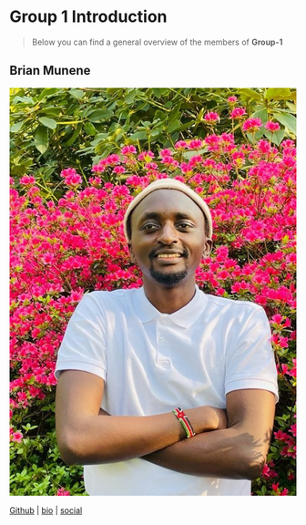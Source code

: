 # Group 1 Introduction

> Below you can find a general overview of the members of **Group-1**

## Brian Munene

![A picture of Brian in Keukenhof gardens](student-bios/Images/brianimage.jpeg)

[Github](https://github.com/BrianMunene96) |
[bio](https://github.com/HYF-Class19/workflow-group1/blob/master/student-bios/brian.md)
| [social](https://www.instagram.com/brajah_munene/?hl=en)
